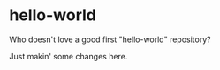 # hello-world
Who doesn't love a good first "hello-world" repository?


Just makin' some changes here.
